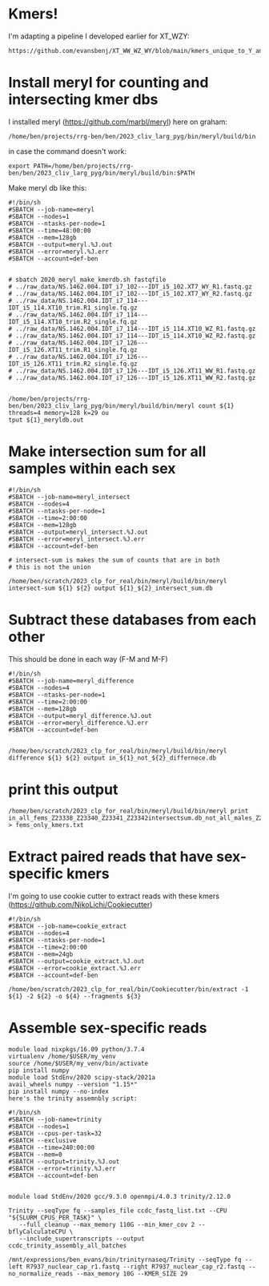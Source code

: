 # Kmers!
I'm adapting a pipeline I developed earlier for XT_WZY:
```
https://github.com/evansbenj/XT_WW_WZ_WY/blob/main/kmers_unique_to_Y_and_W.md
```

# Install meryl for counting and intersecting kmer dbs

I installed meryl (https://github.com/marbl/meryl) here on graham:
```
/home/ben/projects/rrg-ben/ben/2023_cliv_larg_pyg/bin/meryl/build/bin
```
in case the command doesn't work:
```
export PATH=/home/ben/projects/rrg-ben/ben/2023_cliv_larg_pyg/bin/meryl/build/bin:$PATH
```

Make meryl db like this:
```
#!/bin/sh
#SBATCH --job-name=meryl
#SBATCH --nodes=1
#SBATCH --ntasks-per-node=1
#SBATCH --time=48:00:00
#SBATCH --mem=128gb
#SBATCH --output=meryl.%J.out
#SBATCH --error=meryl.%J.err
#SBATCH --account=def-ben


# sbatch 2020_meryl_make_kmerdb.sh fastqfile
# ../raw_data/NS.1462.004.IDT_i7_102---IDT_i5_102.XT7_WY_R1.fastq.gz
# ../raw_data/NS.1462.004.IDT_i7_102---IDT_i5_102.XT7_WY_R2.fastq.gz
# ../raw_data/NS.1462.004.IDT_i7_114---IDT_i5_114.XT10_trim.R1_single.fq.gz
# ../raw_data/NS.1462.004.IDT_i7_114---IDT_i5_114.XT10_trim.R2_single.fq.gz
# ../raw_data/NS.1462.004.IDT_i7_114---IDT_i5_114.XT10_WZ_R1.fastq.gz
# ../raw_data/NS.1462.004.IDT_i7_114---IDT_i5_114.XT10_WZ_R2.fastq.gz
# ../raw_data/NS.1462.004.IDT_i7_126---IDT_i5_126.XT11_trim.R1_single.fq.gz
# ../raw_data/NS.1462.004.IDT_i7_126---IDT_i5_126.XT11_trim.R2_single.fq.gz
# ../raw_data/NS.1462.004.IDT_i7_126---IDT_i5_126.XT11_WW_R1.fastq.gz
# ../raw_data/NS.1462.004.IDT_i7_126---IDT_i5_126.XT11_WW_R2.fastq.gz


/home/ben/projects/rrg-ben/ben/2023_cliv_larg_pyg/bin/meryl/build/bin/meryl count ${1} threads=4 memory=128 k=29 ou
tput ${1}_meryldb.out
```

# Make intersection sum for all samples within each sex
```
#!/bin/sh
#SBATCH --job-name=meryl_intersect
#SBATCH --nodes=4
#SBATCH --ntasks-per-node=1
#SBATCH --time=2:00:00
#SBATCH --mem=128gb
#SBATCH --output=meryl_intersect.%J.out
#SBATCH --error=meryl_intersect.%J.err
#SBATCH --account=def-ben

# intersect-sum is makes the sum of counts that are in both
# this is not the union

/home/ben/scratch/2023_clp_for_real/bin/meryl/build/bin/meryl intersect-sum ${1} ${2} output ${1}_${2}_intersect_sum.db
```

# Subtract these databases from each other
This should be done in each way (F-M and M-F)
```
#!/bin/sh
#SBATCH --job-name=meryl_difference
#SBATCH --nodes=4
#SBATCH --ntasks-per-node=1
#SBATCH --time=2:00:00
#SBATCH --mem=128gb
#SBATCH --output=meryl_difference.%J.out
#SBATCH --error=meryl_difference.%J.err
#SBATCH --account=def-ben


/home/ben/scratch/2023_clp_for_real/bin/meryl/build/bin/meryl difference ${1} ${2} output in_${1}_not_${2}_differnece.db
```

# print this output
```
/home/ben/scratch/2023_clp_for_real/bin/meryl/build/bin/meryl print in_all_fems_Z23338_Z23340_Z23341_Z23342intersectsum.db_not_all_males_Z23337_Z23349_Z23339_Z23350_intersect_sum.db_differnece.db > fems_only_kmers.txt
```

# Extract paired reads that have sex-specific kmers
I'm going to use cookie cutter to extract reads with these kmers (https://github.com/NikoLichi/Cookiecutter)

```
#!/bin/sh
#SBATCH --job-name=cookie_extract
#SBATCH --nodes=4
#SBATCH --ntasks-per-node=1
#SBATCH --time=2:00:00
#SBATCH --mem=24gb
#SBATCH --output=cookie_extract.%J.out
#SBATCH --error=cookie_extract.%J.err
#SBATCH --account=def-ben

/home/ben/scratch/2023_clp_for_real/bin/Cookiecutter/bin/extract -1 ${1} -2 ${2} -o ${4} --fragments ${3}
```

# Assemble sex-specific reads

```
module load nixpkgs/16.09 python/3.7.4
virtualenv /home/$USER/my_venv
source /home/$USER/my_venv/bin/activate
pip install numpy
module load StdEnv/2020 scipy-stack/2021a
avail_wheels numpy --version "1.15*"
pip install numpy --no-index
here's the trinity assemnbly script:
```
```
#!/bin/sh
#SBATCH --job-name=trinity
#SBATCH --nodes=1
#SBATCH --cpus-per-task=32
#SBATCH --exclusive
#SBATCH --time=240:00:00
#SBATCH --mem=0
#SBATCH --output=trinity.%J.out
#SBATCH --error=trinity.%J.err
#SBATCH --account=def-ben


module load StdEnv/2020 gcc/9.3.0 openmpi/4.0.3 trinity/2.12.0

Trinity --seqType fq --samples_file ccdc_fastq_list.txt --CPU "${SLURM_CPUS_PER_TASK}" \
   --full_cleanup --max_memory 110G --min_kmer_cov 2 --bflyCalculateCPU \
   --include_supertranscripts --output ccdc_trinity_assembly_all_batches
```

```
/mnt/expressions/ben_evans/bin/trinityrnaseq/Trinity --seqType fq --left R7937_nuclear_cap_r1.fastq --right R7937_nuclear_cap_r2.fastq --no_normalize_reads --max_memory 10G --KMER_SIZE 29
```
